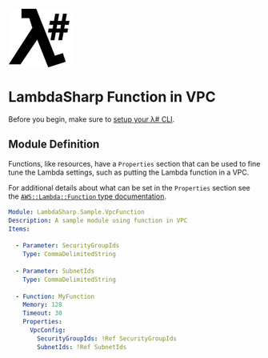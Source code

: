 ![λ#](../../src/DocFx/images/LambdaSharpLogo.png)

# LambdaSharp Function in VPC

Before you begin, make sure to [setup your λ# CLI](../../src/DocFx/articles/Setup.md).

## Module Definition

Functions, like resources, have a `Properties` section that can be used to fine tune the Lambda settings, such as putting the Lambda function in a VPC.

For additional details about what can be set in the `Properties` section see the [`AWS::Lambda::Function` type documentation](https://docs.aws.amazon.com/AWSCloudFormation/latest/UserGuide/aws-resource-lambda-function.html).

```yaml
Module: LambdaSharp.Sample.VpcFunction
Description: A sample module using function in VPC
Items:

  - Parameter: SecurityGroupIds
    Type: CommaDelimitedString

  - Parameter: SubnetIds
    Type: CommaDelimitedString

  - Function: MyFunction
    Memory: 128
    Timeout: 30
    Properties:
      VpcConfig:
        SecurityGroupIds: !Ref SecurityGroupIds
        SubnetIds: !Ref SubnetIds
```
